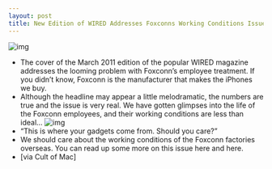 ```yaml
---
layout: post
title: New Edition of WIRED Addresses Foxconns Working Conditions Issue
---
```

![img](http://media.idownloadblog.com/wp-content/uploads/2011/02/New-Issue-of-WIRED-e1297995782160.png)
* The cover of the March 2011 edition of the popular WIRED magazine addresses the looming problem with Foxconn’s employee treatment. If you didn’t know, Foxconn is the manufacturer that makes the iPhones we buy.
* Although the headline may appear a little melodramatic, the numbers are true and the issue is very real. We have gotten glimpses into the life of the Foxconn employees, and their working conditions are less than ideal…
![img](http://media.idownloadblog.com/wp-content/uploads/2011/02/WIRED-Cover-March-2011-e1297996032605.jpeg)
* “This is where your gadgets come from. Should you care?”
* We should care about the working conditions of the Foxconn factories overseas. You can read up some more on this issue here and here.
* [via Cult of Mac]

